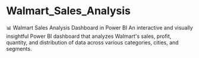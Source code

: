 # Walmart_Sales_Analysis
📊 Walmart Sales Analysis Dashboard in Power BI An interactive and visually insightful Power BI dashboard that analyzes Walmart's sales, profit, quantity, and distribution of data across various categories, cities, and segments.
